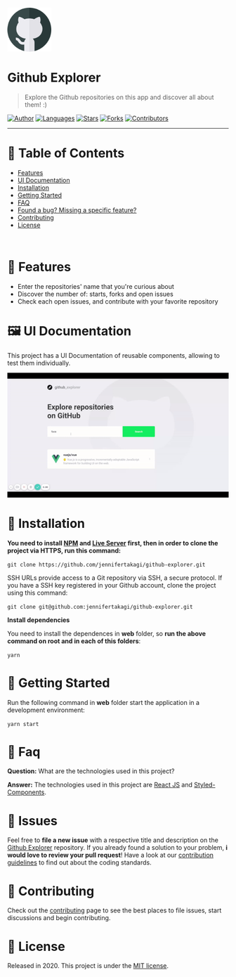 <p align="left">
   <img src="docs/logo.png" width="100"/>
</p>

# Github Explorer

> Explore the Github repositories on this app and discover all about them! :)

[![Author](https://img.shields.io/badge/author-jennifertakagi-ff9000?style=flat-square)](https://github.com/jennifertakagi)
[![Languages](https://img.shields.io/github/languages/count/jennifertakagi/github-explorer?color=%23ff9000&style=flat-square)](#)
[![Stars](https://img.shields.io/github/stars/jennifertakagi/github-explorer?color=ff9000&style=flat-square)](https://github.com/jennifertakagi/github-explorer/stargazers)
[![Forks](https://img.shields.io/github/forks/jennifertakagi/github-explorer?color=%23ff9000&style=flat-square)](https://github.com/jennifertakagi/github-explorer/network/members)
[![Contributors](https://img.shields.io/github/contributors/jennifertakagi/github-explorer?color=ff9000&style=flat-square)](https://github.com/jennifertakagi/github-explorer/graphs/contributors)

---

# :pushpin: Table of Contents

* [Features](#rocket-features)
* [UI Documentation](#framed_picture-ui-documentation)
* [Installation](#construction_worker-installation)
* [Getting Started](#runner-getting-started)
* [FAQ](#postbox-faq)
* [Found a bug? Missing a specific feature?](#bug-issues)
* [Contributing](#tada-contributing)
* [License](#closed_book-license)

<br />

# :rocket: Features

* Enter the repositories' name that you're curious about
* Discover the number of: starts, forks and open issues
* Check each open issues, and contribute with your favorite repository

# :framed_picture: UI Documentation
This project has a UI Documentation of reusable components, allowing to test them individually.

<p align="left">
   <img src="docs/github-explorer.gif" />
</p>

# :construction_worker: Installation

**You need to install [NPM](https://www.npmjs.com/) and [Live Server](https://www.npmjs.com/package/live-server) first, then in order to clone the project via HTTPS, run this command:**

```git clone https://github.com/jennifertakagi/github-explorer.git```

SSH URLs provide access to a Git repository via SSH, a secure protocol. If you have a SSH key registered in your Github account, clone the project using this command:

```git clone git@github.com:jennifertakagi/github-explorer.git```

**Install dependencies**

You need to install the dependences in **web** folder, so **run the above command on root and in each of this folders**:

```yarn```

# :runner: Getting Started

Run the following command in **web** folder start the application in a development environment:

```yarn start```


# :postbox: Faq

**Question:** What are the technologies used in this project?

**Answer:** The technologies used in this project are [React JS](https://pt-br.reactjs.org/) and [Styled-Components](https://styled-components.com/).

# :bug: Issues

Feel free to **file a new issue** with a respective title and description on the [Github Explorer](https://github.com/jennifertakagi/github-explorer/issues) repository. If you already found a solution to your problem, **i would love to review your pull request**! Have a look at our [contribution guidelines](https://github.com/jennifertakagi/github-explorer/blob/master/CONTRIBUTING.md) to find out about the coding standards.

# :tada: Contributing

Check out the [contributing](https://github.com/jennifertakagi/github-explorer/blob/master/CONTRIBUTING.md) page to see the best places to file issues, start discussions and begin contributing.

# :closed_book: License

Released in 2020.
This project is under the [MIT license](https://github.com/jennifertakagi/github-explorer/master/LICENSE).

